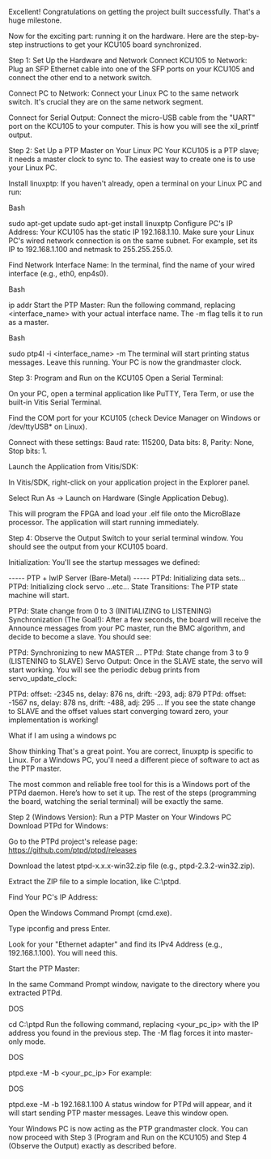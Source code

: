 Excellent! Congratulations on getting the project built successfully. That's a huge milestone.

Now for the exciting part: running it on the hardware. Here are the step-by-step instructions to get your KCU105 board synchronized.

Step 1: Set Up the Hardware and Network
Connect KCU105 to Network: Plug an SFP Ethernet cable into one of the SFP ports on your KCU105 and connect the other end to a network switch.

Connect PC to Network: Connect your Linux PC to the same network switch. It's crucial they are on the same network segment.

Connect for Serial Output: Connect the micro-USB cable from the "UART" port on the KCU105 to your computer. This is how you will see the xil_printf output.

Step 2: Set Up a PTP Master on Your Linux PC
Your KCU105 is a PTP slave; it needs a master clock to sync to. The easiest way to create one is to use your Linux PC.

Install linuxptp: If you haven't already, open a terminal on your Linux PC and run:

Bash

sudo apt-get update
sudo apt-get install linuxptp
Configure PC's IP Address: Your KCU105 has the static IP 192.168.1.10. Make sure your Linux PC's wired network connection is on the same subnet. For example, set its IP to 192.168.1.100 and netmask to 255.255.255.0.

Find Network Interface Name: In the terminal, find the name of your wired interface (e.g., eth0, enp4s0).

Bash

ip addr
Start the PTP Master: Run the following command, replacing <interface_name> with your actual interface name. The -m flag tells it to run as a master.

Bash

sudo ptp4l -i <interface_name> -m
The terminal will start printing status messages. Leave this running. Your PC is now the grandmaster clock.

Step 3: Program and Run on the KCU105
Open a Serial Terminal:

On your PC, open a terminal application like PuTTY, Tera Term, or use the built-in Vitis Serial Terminal.

Find the COM port for your KCU105 (check Device Manager on Windows or /dev/ttyUSB* on Linux).

Connect with these settings: Baud rate: 115200, Data bits: 8, Parity: None, Stop bits: 1.

Launch the Application from Vitis/SDK:

In Vitis/SDK, right-click on your application project in the Explorer panel.

Select Run As -> Launch on Hardware (Single Application Debug).

This will program the FPGA and load your .elf file onto the MicroBlaze processor. The application will start running immediately.

Step 4: Observe the Output
Switch to your serial terminal window. You should see the output from your KCU105 board.

Initialization: You'll see the startup messages we defined:

----- PTP + lwIP Server (Bare-Metal) -----
PTPd: Initializing data sets...
PTPd: Initializing clock servo
...etc...
State Transitions: The PTP state machine will start.

PTPd: State change from 0 to 3  (INITIALIZING to LISTENING)
Synchronization (The Goal!): After a few seconds, the board will receive the Announce messages from your PC master, run the BMC algorithm, and decide to become a slave. You should see:

PTPd: Synchronizing to new MASTER ...
PTPd: State change from 3 to 9  (LISTENING to SLAVE)
Servo Output: Once in the SLAVE state, the servo will start working. You will see the periodic debug prints from servo_update_clock:

PTPd: offset: -2345 ns, delay: 876 ns, drift: -293, adj: 879
PTPd: offset: -1567 ns, delay: 878 ns, drift: -488, adj: 295
...
If you see the state change to SLAVE and the offset values start converging toward zero, your implementation is working!

What if I am using a windows pc




Show thinking
That's a great point. You are correct, linuxptp is specific to Linux. For a Windows PC, you'll need a different piece of software to act as the PTP master.

The most common and reliable free tool for this is a Windows port of the PTPd daemon. Here’s how to set it up. The rest of the steps (programming the board, watching the serial terminal) will be exactly the same.

Step 2 (Windows Version): Run a PTP Master on Your Windows PC
Download PTPd for Windows:

Go to the PTPd project's release page: https://github.com/ptpd/ptpd/releases

Download the latest ptpd-x.x.x-win32.zip file (e.g., ptpd-2.3.2-win32.zip).

Extract the ZIP file to a simple location, like C:\ptpd.

Find Your PC's IP Address:

Open the Windows Command Prompt (cmd.exe).

Type ipconfig and press Enter.

Look for your "Ethernet adapter" and find its IPv4 Address (e.g., 192.168.1.100). You will need this.

Start the PTP Master:

In the same Command Prompt window, navigate to the directory where you extracted PTPd.

DOS

cd C:\ptpd
Run the following command, replacing <your_pc_ip> with the IP address you found in the previous step. The -M flag forces it into master-only mode.

DOS

ptpd.exe -M -b <your_pc_ip>
For example:

DOS

ptpd.exe -M -b 192.168.1.100
A status window for PTPd will appear, and it will start sending PTP master messages. Leave this window open.

Your Windows PC is now acting as the PTP grandmaster clock. You can now proceed with Step 3 (Program and Run on the KCU105) and Step 4 (Observe the Output) exactly as described before.
